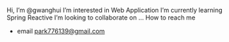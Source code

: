 Hi, I’m @gwanghui
I’m interested in Web Application 
I’m currently learning Spring Reactive
I’m looking to collaborate on ...
 How to reach me
 - email park776139@gmail.com
